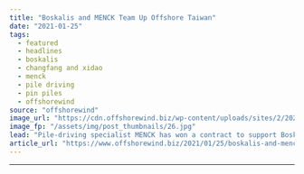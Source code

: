 ```yaml
---
title: "Boskalis and MENCK Team Up Offshore Taiwan"
date: "2021-01-25"
tags: 
  - featured
  - headlines
  - boskalis
  - changfang and xidao
  - menck
  - pile driving
  - pin piles
  - offshorewind
source: "offshorewind"
image_url: "https://cdn.offshorewind.biz/wp-content/uploads/sites/2/2021/01/25101007/Boskalis-and-MENCK-Team-Up-Offshore-Taiwan.jpg"
image_fp: "/assets/img/post_thumbnails/26.jpg"
lead: "Pile-driving specialist MENCK has won a contract to support Boskalis with the foundation piling"
article_url: "https://www.offshorewind.biz/2021/01/25/boskalis-and-menck-team-up-offshore-taiwan/"
---
```


---
